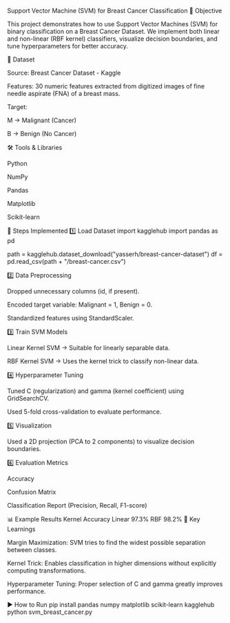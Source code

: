 Support Vector Machine (SVM) for Breast Cancer Classification
📌 Objective

This project demonstrates how to use Support Vector Machines (SVM) for binary classification on a Breast Cancer Dataset.
We implement both linear and non-linear (RBF kernel) classifiers, visualize decision boundaries, and tune hyperparameters for better accuracy.

📂 Dataset

Source: Breast Cancer Dataset - Kaggle

Features: 30 numeric features extracted from digitized images of fine needle aspirate (FNA) of a breast mass.

Target:

M → Malignant (Cancer)

B → Benign (No Cancer)

🛠 Tools & Libraries

Python

NumPy

Pandas

Matplotlib

Scikit-learn

🚀 Steps Implemented
1️⃣ Load Dataset
import kagglehub
import pandas as pd

path = kagglehub.dataset_download("yasserh/breast-cancer-dataset")
df = pd.read_csv(path + "/breast-cancer.csv")

2️⃣ Data Preprocessing

Dropped unnecessary columns (id, if present).

Encoded target variable: Malignant = 1, Benign = 0.

Standardized features using StandardScaler.

3️⃣ Train SVM Models

Linear Kernel SVM → Suitable for linearly separable data.

RBF Kernel SVM → Uses the kernel trick to classify non-linear data.

4️⃣ Hyperparameter Tuning

Tuned C (regularization) and gamma (kernel coefficient) using GridSearchCV.

Used 5-fold cross-validation to evaluate performance.

5️⃣ Visualization

Used a 2D projection (PCA to 2 components) to visualize decision boundaries.

6️⃣ Evaluation Metrics

Accuracy

Confusion Matrix

Classification Report (Precision, Recall, F1-score)

📊 Example Results
Kernel	Accuracy
Linear	97.3%
RBF	98.2%
📌 Key Learnings

Margin Maximization: SVM tries to find the widest possible separation between classes.

Kernel Trick: Enables classification in higher dimensions without explicitly computing transformations.

Hyperparameter Tuning: Proper selection of C and gamma greatly improves performance.

▶️ How to Run
pip install pandas numpy matplotlib scikit-learn kagglehub
python svm_breast_cancer.py
